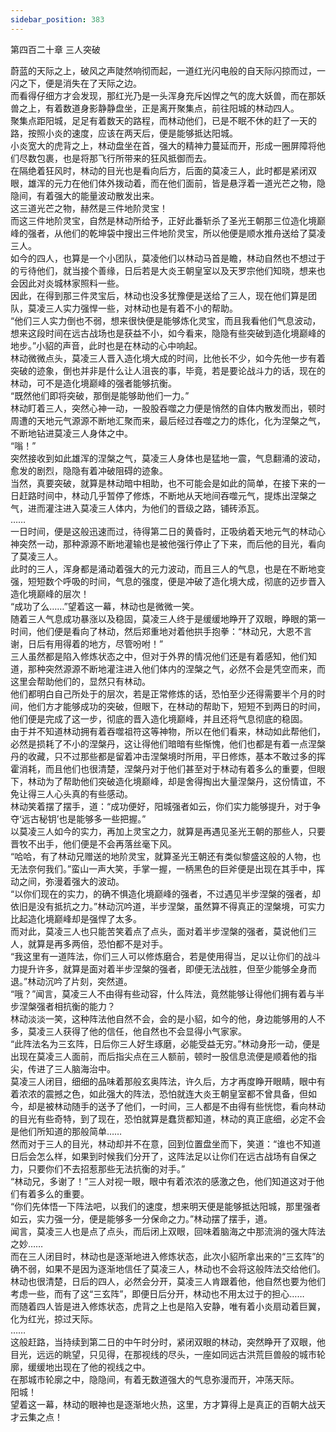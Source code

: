 ```yaml
---
sidebar_position: 383
---
```

 第四百二十章 三人突破


蔚蓝的天际之上，破风之声陡然响彻而起，一道红光闪电般的自天际闪掠而过，一闪之下，便是消失在了天际之边。  
而看得仔细方才会发现，那红光乃是一头浑身充斥凶悍之气的庞大妖兽，而在那妖兽之上，有着数道身影静静盘坐，正是离开聚集点，前往阳城的林动四人。  
聚集点距阳城，足足有着数天的路程，而林动他们，已是不眠不休的赶了一天的路，按照小炎的速度，应该在两天后，便是能够抵达阳城。  
小炎宽大的虎背之上，林动盘坐在首，强大的精神力蔓延而开，形成一圈屏障将他们尽数包裹，也是将那飞行所带来的狂风抵御而去。  
在隔绝着狂风时，林动的目光也是看向后方，后面的莫凌三人，此时都是紧闭双眼，雄浑的元力在他们体外拨动着，而在他们面前，皆是悬浮着一道光芒之物，隐隐间，有着强大的能量波动散发出来。  
这三道光芒之物，赫然是三件地阶灵宝！  
而这三件地阶灵宝，自然是林动所给予，正好此番斩杀了圣光王朝那三位造化境巅峰的强者，从他们的乾坤袋中搜出三件地阶灵宝，所以他便是顺水推舟送给了莫凌三人。  
如今的四人，也算是一个小团队，莫凌他们以林动马首是瞻，林动自然也不想过于的亏待他们，就当接个善缘，日后若是大炎王朝皇室以及天罗宗他们知晓，想来也会因此对炎城林家照料一些。  
因此，在得到那三件灵宝后，林动也没多犹豫便是送给了三人，现在他们算是团队，莫凌三人实力强悍一些，对林动也是有着不小的帮助。  
“他们三人实力倒也不弱，想来很快便是能够炼化灵宝，而且我看他们气息波动，想来这段时间在远古战场也是获益不小，如今看来，隐隐有些突破到造化境巅峰的地步。”小貂的声音，此时也是在林动的心中响起。  
林动微微点头，莫凌三人晋入造化境大成的时间，比他长不少，如今先他一步有着突破的迹象，倒也并非是什么让人沮丧的事，毕竟，若是要论战斗力的话，现在的林动，可不是造化境巅峰的强者能够抗衡。  
“既然他们即将突破，那倒是能够助他们一力。”  
林动盯着三人，突然心神一动，一股股吞噬之力便是悄然的自体内散发而出，顿时周遭的天地元气源源不断地汇聚而来，最后经过吞噬之力的炼化，化为涅槃之气，不断地钻进莫凌三人身体之中。  
“嗡！”  
突然接收到如此雄浑的涅槃之气，莫凌三人身体也是猛地一震，气息翻涌的波动，愈发的剧烈，隐隐有着冲破阻碍的迹象。  
当然，真要突破，就算是林动暗中相助，也不可能会是如此的简单，在接下来的一日赶路时间中，林动几乎暂停了修炼，不断地从天地间吞噬元气，提炼出涅槃之气，进而灌注进入莫凌三人体内，为他们的晋级之路，铺砖添瓦。  
……  
一日时间，便是这般迅速而过，待得第二日的黄昏时，正吸纳着天地元气的林动心神突然一动，那种源源不断地灌输也是被他强行停止了下来，而后他的目光，看向了莫凌三人。  
此时的三人，浑身都是涌动着强大的元力波动，而且三人的气息，也是在不断地变强，短短数个呼吸的时间，气息的强度，便是冲破了造化境大成，彻底的迈步晋入造化境巅峰的层次！  
“成功了么……”望着这一幕，林动也是微微一笑。  
随着三人气息成功暴涨以及稳固，莫凌三人终于是缓缓地睁开了双眼，睁眼的第一时间，他们便是看向了林动，然后郑重地对着他拱手抱拳：“林动兄，大恩不言谢，日后有用得着的地方，尽管吩咐！”  
三人虽然都是陷入修炼状态之中，但对于外界的情况他们还是有着感知，他们知道，那种突然源源不断地灌注进入他们体内的涅槃之气，必然不会是凭空而来，而这里会帮助他们的，显然只有林动。  
他们都明白自己所处于的层次，若是正常修炼的话，恐怕至少还得需要半个月的时间，他们方才能够成功的突破，但眼下，在林动的帮助下，短短不到两日的时间，他们便是完成了这一步，彻底的晋入造化境巅峰，并且还将气息彻底的稳固。  
由于并不知道林动拥有着吞噬祖符这等神物，所以在他们看来，林动如此帮他们，必然是损耗了不小的涅槃丹，这让得他们暗暗有些惭愧，他们也都是有着一点涅槃丹的收藏，只不过那些都是留着冲击涅槃境时所用，平日修炼，基本不敢过多的挥霍消耗，而且他们也很清楚，涅槃丹对于他们甚至对于林动有着多么的重要，但眼下，林动为了帮助他们突破造化境巅峰，却是舍得掏出大量涅槃丹，这份情谊，不免让得三人心头真的有些感动。  
林动笑着摆了摆手，道：“成功便好，阳城强者如云，你们实力能够提升，对于争夺‘远古秘钥’也是能够多一些把握。”  
以莫凌三人如今的实力，再加上灵宝之力，就算是再遇见圣光王朝的那些人，只要晋牧不出手，他们便是不会再落丝毫下风。  
“哈哈，有了林动兄赠送的地阶灵宝，就算圣光王朝还有类似黎盛这般的人物，也无法奈何我们。”蛮山一声大笑，手掌一握，一柄黑色的巨斧便是出现在其手中，挥动之间，弥漫着强大的波动。  
“以你们现在的实力，的确不惧造化境巅峰的强者，不过遇见半步涅槃的强者，却依旧是没有抵抗之力。”林动沉吟道，半步涅槃，虽然算不得真正的涅槃境，可实力比起造化境巅峰却是强悍了太多。  
而对此，莫凌三人也只能苦笑着点了点头，面对着半步涅槃的强者，莫说他们三人，就算是再多两倍，恐怕都不是对手。  
“我这里有一道阵法，你们三人可以修炼磨合，若是使用得当，足以让你们的战斗力提升许多，就算是面对着半步涅槃的强者，即便无法战胜，但至少能够全身而退。”林动沉吟了片刻，突然道。  
“哦？”闻言，莫凌三人不由得有些动容，什么阵法，竟然能够让得他们拥有着与半步涅槃强者相抗衡的能力？  
林动淡淡一笑，这种阵法他自然不会，会的是小貂，如今的他，身边能够用的人不多，莫凌三人获得了他的信任，他自然也不会显得小气家家。  
“此阵法名为三玄阵，日后你三人好生琢磨，必能受益无穷。”林动身形一动，便是出现在莫凌三人面前，而后指尖点在三人额前，顿时一股信息流便是顺着他的指尖，传进了三人脑海治中。  
莫凌三人闭目，细细的品味着那般玄奥阵法，许久后，方才再度睁开眼睛，眼中有着浓浓的震撼之色，如此强大的阵法，恐怕就连大炎王朝皇室都不曾具备，但如今，却是被林动随手的送予了他们，一时间，三人都是不由得有些恍惚，看向林动的目光有些奇特，到了现在，恐怕就算是蠢货都知道，林动的真正底细，必定不会是他们所知道的那般简单……  
然而对于三人的目光，林动却并不在意，回到位置盘坐而下，笑道：“谁也不知道日后会怎么样，如果到时候我们分开了，这阵法足以让你们在远古战场有自保之力，只要你们不去招惹那些无法抗衡的对手。”  
“林动兄，多谢了！”三人对视一眼，眼中有着浓浓的感激之色，他们知道这对于他们有着多么的重要。  
“你们先体悟一下阵法吧，以我们的速度，想来明天便是能够抵达阳城，那里强者如云，实力强一分，便是能够多一分保命之力。”林动摆了摆手，道。  
闻言，莫凌三人也是点了点头，而后闭上双眼，回味着脑海之中那流淌的强大阵法之妙……  
而在三人闭目时，林动也是逐渐地进入修炼状态，此次小貂所拿出来的“三玄阵”的确不弱，如果不是因为逐渐地信任了莫凌三人，林动也不会将这般阵法交给他们。  
林动也很清楚，日后的四人，必然会分开，莫凌三人肯跟着他，他自然也要为他们考虑一些，而有了这“三玄阵”，即便日后分开，林动也不用太过于的担心……  
而随着四人皆是进入修炼状态，虎背之上也是陷入安静，唯有着小炎扇动着巨翼，化为红光，掠过天际。  
……  
这般赶路，当持续到第二日的中午时分时，紧闭双眼的林动，突然睁开了双眼，他目光，远远的眺望，只见得，在那视线的尽头，一座如同远古洪荒巨兽般的城市轮廓，缓缓地出现在了他的视线之中。  
在那城市轮廓之中，隐隐间，有着无数道强大的气息弥漫而开，冲荡天际。  
阳城！  
望着这一幕，林动的眼神也是逐渐地火热，这里，方才算得上是真正的百朝大战天才云集之点！  
  
  
